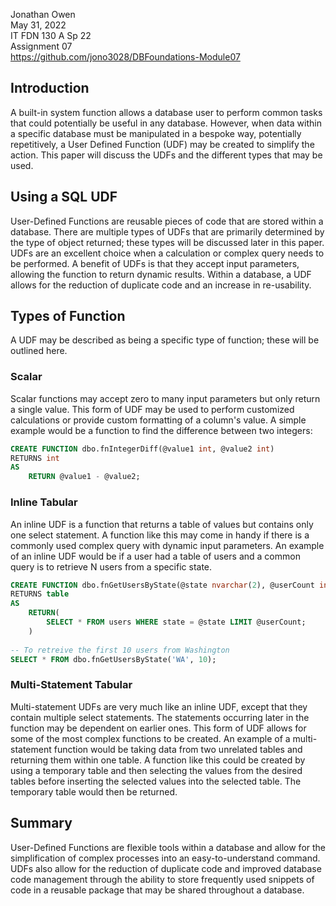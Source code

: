 Jonathan Owen  
May 31, 2022  
IT FDN 130 A Sp 22  
Assignment 07  
<https://github.com/jono3028/DBFoundations-Module07>  

## Introduction
A built-in system function allows a database user to perform common tasks that could potentially be useful in any database. However, when data within a specific database must be manipulated in a bespoke way, potentially repetitively, a User Defined Function (UDF) may be created to simplify the action. This paper will discuss the UDFs and the different types that may be used.

## Using a SQL UDF
User-Defined Functions are reusable pieces of code that are stored within a database. There are multiple types of UDFs that are primarily determined by the type of object returned; these types will be discussed later in this paper. UDFs are an excellent choice when a calculation or complex query needs to be performed. A benefit of UDFs is that they accept input parameters, allowing the function to return dynamic results. Within a database, a UDF allows for the reduction of duplicate code and an increase in re-usability.

## Types of Function
A UDF may be described as being a specific type of function; these will be outlined here.

### Scalar
Scalar functions may accept zero to many input parameters but only return a single value. This form of UDF may be used to perform customized calculations or provide custom formatting of a column's value. A simple example would be a function to find the difference between two integers:
``` sql
CREATE FUNCTION dbo.fnIntegerDiff(@value1 int, @value2 int)
RETURNS int
AS
	RETURN @value1 - @value2;
```
### Inline Tabular
An inline UDF is a function that returns a table of values but contains only one select statement. A function like this may come in handy if there is a commonly used complex query with dynamic input parameters. An example of an inline UDF would be if a user had a table of users and a common query is to retrieve N users from a specific state.
``` sql 
CREATE FUNCTION dbo.fnGetUsersByState(@state nvarchar(2), @userCount int)
RETURNS table
AS
	RETURN(
		SELECT * FROM users WHERE state = @state LIMIT @userCount;
	)
	
-- To retreive the first 10 users from Washington
SELECT * FROM dbo.fnGetUsersByState('WA', 10);
```

### Multi-Statement Tabular
Multi-statement UDFs are very much like an inline UDF, except that they contain multiple select statements. The statements occurring later in the function may be dependent on earlier ones. This form of UDF allows for some of the most complex functions to be created. An example of a multi-statement function would be taking data from two unrelated tables and returning them within one table. A function like this could be created by using a temporary table and then selecting the values from the desired tables before inserting the selected values into the selected table. The temporary table would then be returned.

## Summary
User-Defined Functions are flexible tools within a database and allow for the simplification of complex processes into an easy-to-understand command. UDFs also allow for the reduction of duplicate code and improved database code management through the ability to store frequently used snippets of code in a reusable package that may be shared throughout a database.
